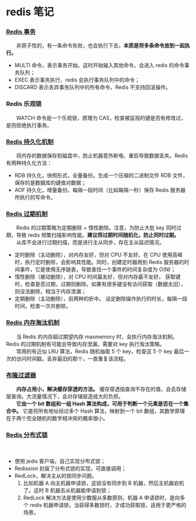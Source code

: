 # redis 笔记

### [Redis 事务](https://github.com/martin-1992/redis_notebook/tree/master/Redis%20%E4%BA%8B%E5%8A%A1)
　　非原子性的，有一条命令失败，也会执行下去，**本质是将多条命令放到一起执行。** <br />

- MULTI 命令，表示事务开始。这时开始输入其他命令，会进入 redis 的命令事务队列；
- EXEC 表示事务执行，redis 会执行事务队列中的命令；
- DISCARD 表示丢弃事务队列中的所有命令，Redis 不支持回滚操作。

### Redis 乐观锁
　　WATCH 命令是一个乐观锁，原理为 CAS，检查被监视的键是否有修改过，是则拒绝执行事务。

### [Redis 持久化机制](https://github.com/martin-1992/redis_notebook/tree/master/Redis%20%E6%8C%81%E4%B9%85%E5%8C%96%E6%9C%BA%E5%88%B6)
　　将内存的数据保存到磁盘中，防止机器意外断电、重启导致数据丢失。Redis 有两种持久化方法：

- RDB 持久化，快照形式，全量备份。生成一个压缩的二进制文件 RDB 文件，保存的是数据库的键值对数据；
- AOF 持久化，增量备份。每隔一段时间（比如每隔一秒）保存 Redis 服务器所执行的写命令。

### [Redis 过期机制](https://github.com/martin-1992/redis_notebook/tree/master/Redis%20%E8%BF%87%E6%9C%9F%E6%9C%BA%E5%88%B6)
　　Redis 的过期策略为定期删除 + 惰性删除。注意，为防止大批 key 同时过期，导致 redis 频繁扫描影响性能。**建议将过期时间随机化，防止同时过期。** <br />
　　从库不会进行过期扫描，而是进行主从同步，存在主从延迟情况。

- 定时删除（主动删除），对内存友好，但对 CPU 不友好。在 CPU 使用高峰时，执行定时删除，会影响其性能。同时，创建定时器用到 Redis 服务器的时间事件，它是使用无序链表，导致查找一个事件的时间复杂度为 O(N)；
- 惰性删除（被动删除），对 CPU 时间最友好，但对内存最不友好。 获取键时，检查是否过期，过期则删除。如果有很多键没有访问获取（数据太旧），则没法删除，相当于内存泄漏；
- 定期删除（主动删除），前两种的折中。 设定删除操作执行的时长，每隔一段时间，检查一次并删除。

### [Redis 内存淘汰机制](https://github.com/martin-1992/redis_notebook/tree/master/Redis%20%E5%86%85%E5%AD%98%E6%B7%98%E6%B1%B0%E6%9C%BA%E5%88%B6)
　　当 Redis 的内存超过期望内存 maxmemory 时，会执行内存淘汰机制。Redis 的过期机制有可能会导致内存泄漏，需要对 key 执行淘汰策略。<br />
　　常用的有近似 LRU 算法，Redis 随机抽取 5 个 key，检查这 5 个 key 最后一次的访问时间戳，丢弃最旧的那个，一直重复该流程。

### [布隆过滤器](https://github.com/martin-1992/redis_notebook/tree/master/%E5%B8%83%E9%9A%86%E8%BF%87%E6%BB%A4%E5%99%A8)
　　**内存占用小，解决缓存穿透的方法。** 缓存穿透指查询不存在的值，会去存储层查询。大流量情况下，会对存储层造成大的负担。<br />
　　**它由一个 bit 数组和一组 Hash 算法构成，可用于判断一个元素是否在一个集合中。** 它是将所有地址经过多个 Hash 算法，映射到一个 bit 数组，其数学原理在于两个完全随机的数字相冲突的概率很小。

### [Redis 分布式锁](https://github.com/martin-1992/redis_notebook/tree/master/Redis%20%E5%88%86%E5%B8%83%E5%BC%8F%E9%94%81)
　　
- 使用 jedis 客户端，自己实现分布式锁；
- Redission 封装了分布式锁的实现，可直接调用；
- RedLock，解决主从的锁同步问题。
    1. 比如机器 A 向主机器申请锁，这锁没有同步到 B 机器，然后主机器宕机了。这时 B 机器去从机器能申请到锁；
    2. RedLock 解决方法是使用少数服从多数原则，机器 A 申请锁时，是向多个 redis 机器申请锁，当获得多数锁时，才成功获取锁，适用于更严格的场景。

